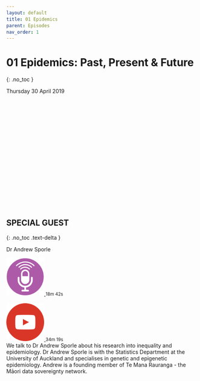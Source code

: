 ```yaml
---
layout: default
title: 01 Epidemics
parent: Episodes
nav_order: 1
---
```


# 01 Epidemics: Past, Present & Future
{: .no_toc }

Thursday 30 April 2019

<div style="padding:56.25% 0 0 0;position:relative;"><iframe src="" style="position:absolute;top:0;left:0;width:100%;height:100%;" frameborder="0" allow="autoplay; fullscreen" allowfullscreen></iframe></div>

## SPECIAL GUEST
{: .no_toc .text-delta }

Dr Andrew Sporle

<div class="wrapper">
  <div class="boxL">
    <a href="" data-lity>
    <img class="play" src="https://raw.githubusercontent.com/fullakingi/just-the-docs/master/assets/images/btn-pod-1%401x.png">
    </a>
    <small>18m 42s</small>
    <br/><br/>
    <a href="https://vimeo.com/414094967" data-lity>
    <img class="play" src="https://raw.githubusercontent.com/fullakingi/just-the-docs/master/assets/images/btn-vid-1%401x.png">
    </a>
    <small>34m 19s</small>
  </div>
  <div class="boxR">
    We talk to Dr Andrew Sporle about his research into inequality and epidemiology. Dr Andrew Sporle is with the Statistics Department at the University of Auckland and specialises in genetic and epigenetic epidemiology. Andrew is a founding member of Te Mana Rauranga - the Māori data sovereignty network.

  </div>
</div>
